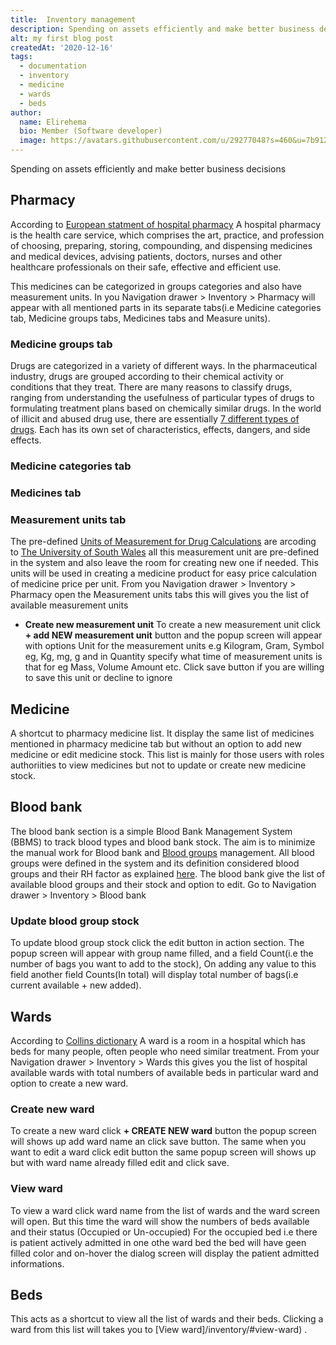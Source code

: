```yaml
---
title:  Inventory management
description: Spending on assets efficiently and make better business decisions
alt: my first blog post
createdAt: '2020-12-16'
tags:
  - documentation
  - inventory
  - medicine
  - wards
  - beds
author:
  name: Elirehema
  bio: Member (Software developer)
  image: https://avatars.githubusercontent.com/u/29277048?s=460&u=7b9129df86f037dc4fb021e22ecbf252f308e688&v=4
---
```


Spending on assets efficiently and make better business decisions
## Pharmacy
According to [European statment of hospital pharmacy](https://statements.eahp.eu/about/what-hospital-pharmacy) A hospital pharmacy is the health care service, which comprises the art, practice, and profession of choosing, preparing, storing, compounding, and dispensing medicines and medical devices, advising patients, doctors, nurses and other healthcare professionals on their safe, effective and efficient use.

This medicines can be categorized in groups categories and also have measurement units. In you Navigation drawer > Inventory > Pharmacy will appear with all mentioned parts in its separate tabs(i.e Medicine categories tab, Medicine groups tabs, Medicines tabs and Measure units). <c-image src="pharmacy.png" alt="Pharmacy"></c-image>
### Medicine groups tab
Drugs are categorized in a variety of different ways. In the pharmaceutical industry, drugs are grouped according to their chemical activity or conditions that they treat. There are many reasons to classify drugs, ranging from understanding the usefulness of particular types of drugs to formulating treatment plans based on chemically similar drugs. In the world of illicit and abused drug use, there are essentially [7 different types of drugs](https://luxury.rehabs.com/drug-abuse/classifications/).  Each has its own set of characteristics, effects, dangers, and side effects.


### Medicine categories tab
### Medicines tab
### Measurement units tab
The pre-defined [Units of Measurement for Drug Calculations](https://studyskills.southwales.ac.uk/maths/mathematics-learning-resources/maths-topic-locator-numbers/units-measurement-drug-calculations/) are arcoding to [The University of South Wales](https://studyskills.southwales.ac.uk/) all this measurement unit are pre-defined in the system and also leave the room for creating new one if needed. This units will be used in creating a medicine product for easy price calculation of medicine price per unit. From you Navigation drawer > Inventory > Pharmacy open the Measurement units tabs this will gives you the list of available measurement units <c-image src="units.png" alt="Medicines measurement units"></c-image>
-  **Create new measurement unit**
To create a new measurement unit click <strong class="button">+ add NEW measurement unit</strong> button and the popup screen will appear with options Unit for the measurement units e.g Kilogram, Gram, Symbol eg, Kg, mg, g and in Quantity specify what time of measurement units is that for eg Mass, Volume Amount etc.  <c-image src="add_measure_unit.png" alt="Add new Medicines measurement units"></c-image>  Click save button if you are willing to save this unit or decline to ignore
## Medicine 
A shortcut to pharmacy medicine list. It display the same list of medicines mentioned in pharmacy medicine tab but without an option to add new medicine or edit medicine stock. This list is mainly for those users with roles authoriities to view medicines but not to update or create new medicine stock. <c-image src="medicines.png" alt="Medicines"></c-image>

## Blood bank
The blood bank section is a simple Blood Bank Management System (BBMS) to track blood types and blood bank stock. The aim is to minimize the manual work for Blood bank and  [Blood groups](https://www.nhs.uk/conditions/blood-groups/) management. All blood groups were defined in the system and its definition considered blood groups and their RH factor as explained [here](https://www.nhs.uk/conditions/blood-groups/).  The blood bank give the list of available blood groups and their stock and option to edit.  Go to Navigation drawer > Inventory > Blood bank <c-image src="blood_bank.png" alt="Blood bank list"></c-image>
### Update blood group stock
To update blood group stock click the edit button <icon icon="pencil"></icon>  in action section. The popup screen will appear with group name filled, and a field Count(i.e the number of bags you want to add to the stock), On adding any value to this field another field Counts(In total) will display total number of bags(i.e current available + new added).  <c-image src="update_blood_bank.png" alt="Update Blood bank list"></c-image>
## Wards 
According to [Collins dictionary](https://www.collinsdictionary.com/dictionary/english/hospital-ward) A ward is a room in a hospital which has beds for many people, often people who need similar treatment. From your Navigation drawer > Inventory > Wards this gives you the list of hospital available wards with total numbers of available beds in particular ward and option to create a new ward. <c-image src="wards_list.png" alt="Wards list"></c-image> 
### Create new ward 
To create a new ward click <strong class="button">+ CREATE NEW ward</strong>  button the popup screen will shows up <c-image src="create_ward.png" alt="Wards list"></c-image> add ward name an click save button. The same when you want to edit a ward click edit button the same popup screen will shows up but with ward name already filled edit and click save.
### View ward 
To view a ward click ward name from the list of wards and the ward screen will open. But this time the ward will show the numbers of beds available and their status (Occupied or Un-occupied) <c-image src="view_ward.png" alt="View ward"></c-image> For the occupied bed i.e there is patient actively admitted in one othe ward bed the bed will have geen filled color  and on-hover the dialog screen will display the patient admitted informations. <c-image src="view_occupied_bed.png" alt="Wards list"></c-image>
## Beds
This acts as a shortcut to view all the list of wards and their beds. Clicking a ward from this list will takes you to [View ward]/inventory/#view-ward) . <c-image src="beds.png" alt="Beds list"></c-image>
